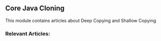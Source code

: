 ## Core Java Cloning
This module contains articles about Deep Copying and Shallow Copying

### Relevant Articles: 
